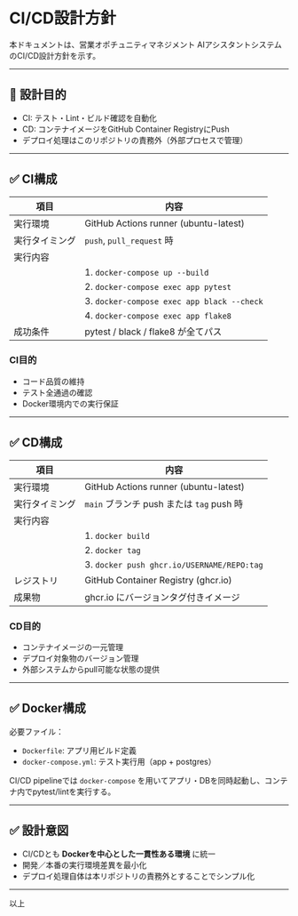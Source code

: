 
# CI/CD設計方針

本ドキュメントは、営業オポチュニティマネジメント AIアシスタントシステムのCI/CD設計方針を示す。

---

## 🎯 設計目的

- CI: テスト・Lint・ビルド確認を自動化
- CD: コンテナイメージをGitHub Container RegistryにPush
- デプロイ処理はこのリポジトリの責務外（外部プロセスで管理）

---

## ✅ CI構成

| 項目 | 内容 |
|------|------|
| 実行環境 | GitHub Actions runner (ubuntu-latest) |
| 実行タイミング | `push`, `pull_request` 時 |
| 実行内容 | |
|  | 1. `docker-compose up --build` |
|  | 2. `docker-compose exec app pytest` |
|  | 3. `docker-compose exec app black --check` |
|  | 4. `docker-compose exec app flake8` |
| 成功条件 | pytest / black / flake8 が全てパス |

### CI目的
- コード品質の維持
- テスト全通過の確認
- Docker環境内での実行保証

---

## ✅ CD構成

| 項目 | 内容 |
|------|------|
| 実行環境 | GitHub Actions runner (ubuntu-latest) |
| 実行タイミング | `main` ブランチ push または `tag` push 時 |
| 実行内容 | |
|  | 1. `docker build` |
|  | 2. `docker tag` |
|  | 3. `docker push ghcr.io/USERNAME/REPO:tag` |
| レジストリ | GitHub Container Registry (ghcr.io) |
| 成果物 | ghcr.io にバージョンタグ付きイメージ |

### CD目的
- コンテナイメージの一元管理
- デプロイ対象物のバージョン管理
- 外部システムからpull可能な状態の提供

---

## ✅ Docker構成

必要ファイル：

- `Dockerfile`: アプリ用ビルド定義
- `docker-compose.yml`: テスト実行用（app + postgres）

CI/CD pipelineでは `docker-compose` を用いてアプリ・DBを同時起動し、コンテナ内でpytest/lintを実行する。

---

## ✅ 設計意図

- CI/CDとも **Dockerを中心とした一貫性ある環境** に統一
- 開発／本番の実行環境差異を最小化
- デプロイ処理自体は本リポジトリの責務外とすることでシンプル化

---

以上

